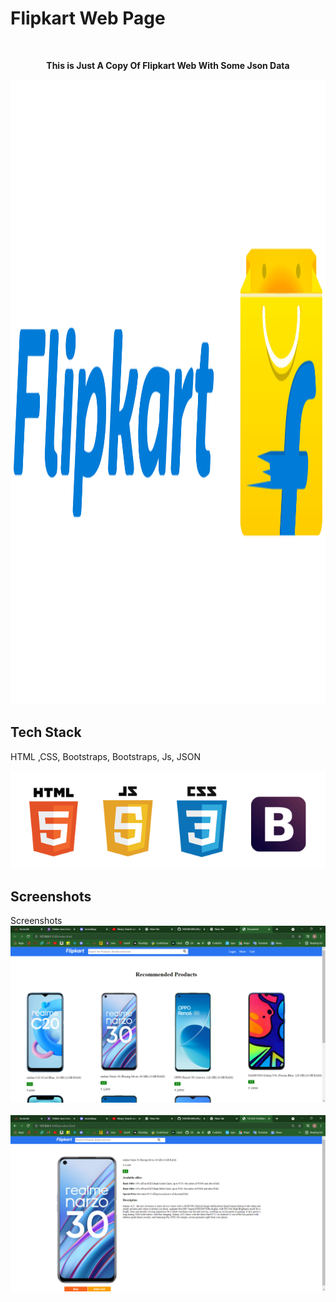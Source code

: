 # Flipkart Web Page

<br><p align="center">
 <b>This is Just A Copy Of Flipkart Web With Some Json Data</b> 
</p>

<p align="center" >
 <img src="public/css/Flipkart-logo.png" style="height:25vh"/>
</p>

## Tech Stack
HTML ,CSS, Bootstraps, Bootstraps, Js, JSON

<p align="center">
 <img src="public/css/hcbj.png"/>
</p>

## Screenshots
Screenshots<br>
![App Screenshot](screenshot.png)<br><br>
![App Screenshot](screenshot2.png)<br>
